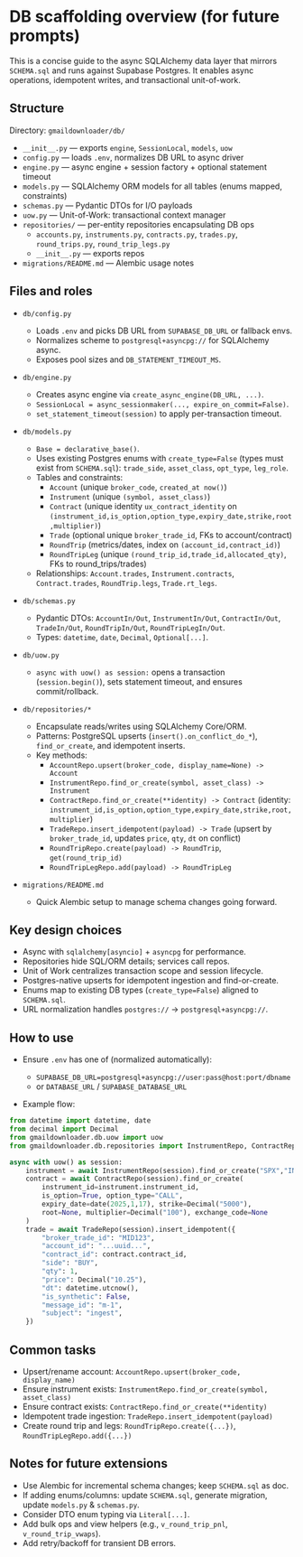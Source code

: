 # DB scaffolding overview (for future prompts)

This is a concise guide to the async SQLAlchemy data layer that mirrors `SCHEMA.sql` and runs against Supabase Postgres. It enables async operations, idempotent writes, and transactional unit-of-work.

## Structure

Directory: `gmaildownloader/db/`

- `__init__.py` — exports `engine`, `SessionLocal`, `models`, `uow`
- `config.py` — loads `.env`, normalizes DB URL to async driver
- `engine.py` — async engine + session factory + optional statement timeout
- `models.py` — SQLAlchemy ORM models for all tables (enums mapped, constraints)
- `schemas.py` — Pydantic DTOs for I/O payloads
- `uow.py` — Unit-of-Work: transactional context manager
- `repositories/` — per-entity repositories encapsulating DB ops
  - `accounts.py`, `instruments.py`, `contracts.py`, `trades.py`, `round_trips.py`, `round_trip_legs.py`
  - `__init__.py` — exports repos
- `migrations/README.md` — Alembic usage notes

## Files and roles

- `db/config.py`
  - Loads `.env` and picks DB URL from `SUPABASE_DB_URL` or fallback envs.
  - Normalizes scheme to `postgresql+asyncpg://` for SQLAlchemy async.
  - Exposes pool sizes and `DB_STATEMENT_TIMEOUT_MS`.

- `db/engine.py`
  - Creates async engine via `create_async_engine(DB_URL, ...)`.
  - `SessionLocal = async_sessionmaker(..., expire_on_commit=False)`.
  - `set_statement_timeout(session)` to apply per-transaction timeout.

- `db/models.py`
  - `Base = declarative_base()`.
  - Uses existing Postgres enums with `create_type=False` (types must exist from `SCHEMA.sql`): `trade_side`, `asset_class`, `opt_type`, `leg_role`.
  - Tables and constraints:
    - `Account` (unique `broker_code`, `created_at now()`)
    - `Instrument` (unique `(symbol, asset_class)`)
    - `Contract` (unique identity `ux_contract_identity` on `(instrument_id,is_option,option_type,expiry_date,strike,root,multiplier)`)
    - `Trade` (optional unique `broker_trade_id`, FKs to account/contract)
    - `RoundTrip` (metrics/dates, index on `(account_id,contract_id)`)
    - `RoundTripLeg` (unique `(round_trip_id,trade_id,allocated_qty)`, FKs to round_trips/trades)
  - Relationships: `Account.trades`, `Instrument.contracts`, `Contract.trades`, `RoundTrip.legs`, `Trade.rt_legs`.

- `db/schemas.py`
  - Pydantic DTOs: `AccountIn/Out`, `InstrumentIn/Out`, `ContractIn/Out`, `TradeIn/Out`, `RoundTripIn/Out`, `RoundTripLegIn/Out`.
  - Types: `datetime`, `date`, `Decimal`, `Optional[...]`.

- `db/uow.py`
  - `async with uow() as session:` opens a transaction (`session.begin()`), sets statement timeout, and ensures commit/rollback.

- `db/repositories/*`
  - Encapsulate reads/writes using SQLAlchemy Core/ORM.
  - Patterns: PostgreSQL upserts (`insert().on_conflict_do_*`), `find_or_create`, and idempotent inserts.
  - Key methods:
    - `AccountRepo.upsert(broker_code, display_name=None) -> Account`
    - `InstrumentRepo.find_or_create(symbol, asset_class) -> Instrument`
    - `ContractRepo.find_or_create(**identity) -> Contract` (identity: `instrument_id,is_option,option_type,expiry_date,strike,root,multiplier`)
    - `TradeRepo.insert_idempotent(payload) -> Trade` (upsert by `broker_trade_id`, updates `price`, `qty`, `dt` on conflict)
    - `RoundTripRepo.create(payload) -> RoundTrip`, `get(round_trip_id)`
    - `RoundTripLegRepo.add(payload) -> RoundTripLeg`

- `migrations/README.md`
  - Quick Alembic setup to manage schema changes going forward.

## Key design choices

- Async with `sqlalchemy[asyncio]` + `asyncpg` for performance.
- Repositories hide SQL/ORM details; services call repos.
- Unit of Work centralizes transaction scope and session lifecycle.
- Postgres-native upserts for idempotent ingestion and find-or-create.
- Enums map to existing DB types (`create_type=False`) aligned to `SCHEMA.sql`.
- URL normalization handles `postgres://` → `postgresql+asyncpg://`.

## How to use

- Ensure `.env` has one of (normalized automatically):
  - `SUPABASE_DB_URL=postgresql+asyncpg://user:pass@host:port/dbname`
  - or `DATABASE_URL` / `SUPABASE_DATABASE_URL`

- Example flow:

```python
from datetime import datetime, date
from decimal import Decimal
from gmaildownloader.db.uow import uow
from gmaildownloader.db.repositories import InstrumentRepo, ContractRepo, TradeRepo

async with uow() as session:
    instrument = await InstrumentRepo(session).find_or_create("SPX","INDEX")
    contract = await ContractRepo(session).find_or_create(
        instrument_id=instrument.instrument_id,
        is_option=True, option_type="CALL",
        expiry_date=date(2025,1,17), strike=Decimal("5000"),
        root=None, multiplier=Decimal("100"), exchange_code=None
    )
    trade = await TradeRepo(session).insert_idempotent({
        "broker_trade_id": "MID123",
        "account_id": "...uuid...",
        "contract_id": contract.contract_id,
        "side": "BUY",
        "qty": 1,
        "price": Decimal("10.25"),
        "dt": datetime.utcnow(),
        "is_synthetic": False,
        "message_id": "m-1",
        "subject": "ingest",
    })
```

## Common tasks

- Upsert/rename account: `AccountRepo.upsert(broker_code, display_name)`
- Ensure instrument exists: `InstrumentRepo.find_or_create(symbol, asset_class)`
- Ensure contract exists: `ContractRepo.find_or_create(**identity)`
- Idempotent trade ingestion: `TradeRepo.insert_idempotent(payload)`
- Create round trip and legs: `RoundTripRepo.create({...})`, `RoundTripLegRepo.add({...})`

## Notes for future extensions

- Use Alembic for incremental schema changes; keep `SCHEMA.sql` as doc.
- If adding enums/columns: update `SCHEMA.sql`, generate migration, update `models.py` & `schemas.py`.
- Consider DTO enum typing via `Literal[...]`.
- Add bulk ops and view helpers (e.g., `v_round_trip_pnl`, `v_round_trip_vwaps`).
- Add retry/backoff for transient DB errors.
